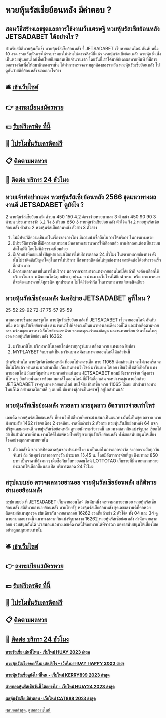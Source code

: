 # หวยหุ้นรัสเซียย้อนหลัง มีคำตอบ ?
## สอนวิธีสร้างเลขชุดและการใช้งานเว็บเศรษฐี หวยหุ้นรัสเซียย้อนหลัง JETSADABET ได้อย่างไร ?
สำหรับสถิติหวยหุ้นฮั่งเส็ง หวยหุ้นรัสเซียย้อนหลัง ที่ JETSADABET เว็บหวยออนไลน์ อันดับหนึ่ง 10 งวด รวบเว็บมักหวยได้รวบรวมมาให้ท่านได้ตรวจถึงที่นี่แล้ว หวยหุ้นรัสเซียย้อนหลัง หวยหุ้นฮั่งเส็ง เป็นหวยหุ้นออนไลน์ที่คนไทยนิยมเล่นเป็นจำนวนมาก โดยวันนี้เราได้มาอัปเดตผลหวยทันที ที่มีการออกรางวัลเพื่อให้สมาชิกของเรานั้น ได้ทำการตรวจความถูกต้องของรางวัล หวยหุ้นรัสเซียย้อนหลัง ไปดูกันว่าสถิติย้อนหลังจะออกอะไรบ้าง

## 🛎 [เข้าเว็บไซต์](https://bit.ly/3BG5bNw)
## 👉 [ลงทะเบียนสมัครหวย](https://bit.ly/3BG5bNw)
## 💵 [รับฟรีเครดิต ที่นี้](https://bit.ly/3C3mvgS)
## 👑 [โปรโมชั่นรับเครดิตฟรี](https://bit.ly/3C3mvgS)
## 📋 [ติดตามผลหวย](https://bit.ly/3C3mvgS)
## 📱 [ติดต่อ บริการ 24 ชัวโมง](https://bit.ly/3C3mvgS)

## หวยเจ้าพ่อปากแดง หวยหุ้นรัสเซียย้อนหลัง 2566 ชุดแนวทางผลงานดี JETSADABET ดูยังไง ?
2 หวยหุ้นรัสเซียย้อนหลัง ตัวบน
450
150
4.2
อัตราจ่ายหวยบาทละ
3 ตัวหน้า
450
90
90
3 ตัวบน
ประเภทรางวัล
3.2
วิ่ง 3 ตัวบน
850
3 หวยหุ้นรัสเซียย้อนหลัง ตัวโต๊ด
วิ่ง 2 หวยหุ้นรัสเซียย้อนหลัง ตัวล่าง
2 หวยหุ้นรัสเซียย้อนหลัง ตัวล่าง
3 ตัวล่าง
1. ไม่มีประวัติความเป็นมาในเรื่องของการโกง มีความน่าเชื่อถือในการให้บริการ ในการแทงหวย
2. มีประวัติการเงินที่ดีมีความเหมาะสม มีหลากหลายธนาคารให้เลือกแล้ว การฝากถอนต้องเป็นระบบอัตโนมัติ โดยไม่มีค่าธรรมเนียมด้วย
3. มีเจ้าหน้าที่คอยแก้ไขปัญหาและแก้ไขการให้บริการตลอด 24 ชั่วโมง ในหลากหลายช่องทาง ดังนั้นไม่ว่าติดขัดปัญหาใดๆในการให้บริการ ก็สามารถติดต่อได้ทุกช่องทาง และติดต่อได้อย่างรวดเร็วอีกต่างหาก
4. มีความหลากหลายในการให้บริการ นอกจากจะสามารถแทงหวยออนไลน์ได้แล้วก็ จะต้องเลือกใช้บริการในการ พนันออนไลน์ทุกชนิด ทุกประเภท ผ่านทางเว็บไซต์ได้อีกต่างหาก หรือการแทงหวยก็จะต้องแทงหวยได้ทุกชนิด ทุกประเภท ไม่ได้มีข้อจำกัด ในการแทงหวยเพียงชนิดเดียว

## หวยหุ้นรัสเซียย้อนหลัง นิเคอิบ่าย JETSADABET ดูที่ไหน ?
25-52
29-92
72-27
75-57
95-59

หากคอหวยชื่นชอบเลขชุดใด หวยหุ้นรัสเซียย้อนหลัง ที่ JETSADABET เว็บหวยออนไลน์ อันดับหนึ่ง หวยหุ้นรัสเซียย้อนหลัง สามารถนำไปพิจารณาเป็นแนวทางเลขเด็ดงวดนี้ได้ และฝากติดตามหวยลาว พร้อมชุดแนวทางที่เว็บไซต์ของเราด้วย
ขอขอบคุณเจ้าของข้อมูล
ผลงานหวยเซียนอ๋าพาโชคใหญ่งวด หวยหุ้นรัสเซียย้อนหลัง 16362
1. มาวินคาสิโน บริการคาสิโนออนไลน์ครบทุกรูปแบบ สล็อต หวย แทงบอล ยิงปลา
2. MYPLAYBET รีแบรนด์เป็น มาวินเบท สมัครแทงหวยออนไลน์ได้แล้ววันนี้

สำหรับท่านใด หวยหุ้นรัสเซียย้อนหลัง ที่ออกไปหาเลขเด็ด หวย 11065 ดังกล่าวแล้ว หาไม่เจอหรือ หาซื้อไม่ได้แล้ว ท่านสามารถเข้ามาซื้อ เว็บผ่านทางเว็บไซต์ มาวินเบท ได้เลย เป็นเว็บไซต์ที่เปิดรับ แทงหวยออนไลน์ มีเลขที่ทุกท่าน ตามหาอย่างแน่นอน JETSADABET แถมมีอัตราการจ่าย ที่สูงกว่าที่ไหน ๆ อีกด้วยนั่นเอง พร้อมเกมคาสิโนออนไลน์ ที่มีให้เลือกเล่น ระหว่างรอลุ้นหวยอีกด้วย JETSADABET เจษฎาเบท หวยออนไลน์ สนใจรีบเข้ามาซื้อ หวย 11065 ได้เลย เข้าผ่านช่องทางไหนก็ได้ อย่าพลาดโอกาสดี ๆ แบบนี้ ช่องทางสู่การเป็นเศรษฐี อยู่ใกล้ท่านแล้ว

## หวยหุ้นรัสเซียย้อนหลัง หวยลาว หวยชุดลาว อัตราการจ่ายเท่าไหร่
เลขเด็ด หวยหุ้นรัสเซียย้อนหลัง ที่ทางเว็บไซตืหวยไทยจะนำเสนอเป็นแนวทางวันนี้เป็นชุดเลขจาก หวยมังกรเมรัย 1462 เข้าต่อเนื่อง 2 งวดซ้อน งวดที่แล้วเข้า 2 ตัวตรง หวยหุ้นรัสเซียย้อนหลัง 64 แจกฟรีชุดเลขผลงานดี หวยหุ้นรัสเซียย้อนหลัง ดูหวยมังกรเมรัยงวดนี้ แนวทางสลากกินแบ่งรัฐบาล เรียกได้ว่าเป็นสำนักหวยที่ทำผลงานได้ดีไม่แพ้หวยไทยรัฐ หวยหุ้นรัสเซียย้อนหลัง ทั้งนี้ขอสนับสนุนให้เสี่ยงโชคอย่างถูกกฎหมายเท่านั้น
1. ตัวเลขดัชนี ของการปิดตลาดหุ้นของประเทศไทย มาเป็นผลในการออกรางวัล จะออกรางวัลทุกวันจันทร์ ถึง วันศุกร์ เวลาออกรางวัล ประมาณ 16.45 น. โดยมีอัตราการจ่ายที่สูง ถึงบาทละ 850 บาท เป็นราคาที่คุ้มมากๆ เมื่อซื้อกับเว็บหวยออนไลน์ LOTTOTAO เว็บหวยที่มีหวยหลากหลายประเภทให้เลือกซื้อ และเปิด บริการตลอด 24 ชั่วโมง

## สรุปแบบย่อ ตรวจผลหวยฮานอย หวยหุ้นรัสเซียย้อนหลัง สถิติหวยฮานอยย้อนหลัง
สรุปแบบย่อ ที่ JETSADABET เว็บหวยออนไลน์ อันดับหนึ่ง ตรวจผลหวยฮานอย หวยหุ้นรัสเซียย้อนหลัง สถิติหวยฮานอยย้อนหลัง หวยไทยรัฐ หวยหุ้นรัสเซียย้อนหลัง ชุดเลขผลงานดีที่คอหวยติดตามกันมาทุกงวด เช่นเดียวกับ หวยลาภลอย 16262 งวดที่แล้วเข้า 2 ตัวโต๊ด ทั้ง 04 และ 34 ดูหวยลาภลอยงวดนี้ แนวทางสลากกินแบ่งรัฐบาลงวด 16262 หวยหุ้นรัสเซียย้อนหลัง สำนักหวยลาภลอย รวมสนุกกันได้ นำเสนอแนวทางเลขเด็ดงวดนี้ให้คอหวยได้พิจารณา แต่ขอสนับสนุนให้เสี่ยงโชคอย่างถูกกฎหมายเท่านั้น

## 🛎 [เข้าเว็บไซต์](https://bit.ly/3BG5bNw)
## 👉 [ลงทะเบียนสมัครหวย](https://bit.ly/3BG5bNw)
## 💵 [รับฟรีเครดิต ที่นี้](https://bit.ly/3C3mvgS)
## 👑 [โปรโมชั่นรับเครดิตฟรี](https://bit.ly/3C3mvgS)
## 📋 [ติดตามผลหวย](https://bit.ly/3C3mvgS)
## 📱 [ติดต่อ บริการ 24 ชัวโมง](https://bit.ly/3C3mvgS)

#### [หวยรัสเซีย เล่นที่ไหน - เว็บใหม่ HUAY 2023 ล่าสุด](https://atom.io/themes/หวยรัสเซีย%20เล่นที่ไหน%20-%20เว็บใหม่%20huay%202023%20ล่าสุด)
#### [หวยหุ้นรัสเซียออกกี่โมง เล่นยังไง - เว็บใหม่ HUAY HAPPY 2023 ล่าสุด](https://atom.io/themes/หวยหุ้นรัสเซียออกกี่โมง%20เล่นยังไง%20-%20เว็บใหม่%20huay%20happy%202023%20ล่าสุด)
#### [หวยหุ้นรัสเซียดูยังไง ที่ไหน - เว็บใหม่ KERRY899 2023 ล่าสุด](https://atom.io/themes/หวยหุ้นรัสเซียดูยังไง%20ที่ไหน%20-%20เว็บใหม่%20kerry899%202023%20ล่าสุด)
#### [ถ่ายทอดหุ้นรัสเซียวันนี้ ได้อย่างไร - เว็บใหม่ HUAY24 2023 ล่าสุด](https://atom.io/themes/ถ่ายทอดหุ้นรัสเซียวันนี้%20ได้อย่างไร%20-%20เว็บใหม่%20huay24%202023%20ล่าสุด)
#### [ผลหุ้นรัสเซีย มีคำตอบ - เว็บใหม่ CAT888 2023 ล่าสุด](https://atom.io/themes/ผลหุ้นรัสเซีย%20มีคำตอบ%20-%20เว็บใหม่%20cat888%202023%20ล่าสุด)

[ผลบอลล่าสุด](https://siamsport.tv "ผลบอลล่าสุด"), [ดูบอลออนไลน์](https://siamsport.tv/ดูบอลสด "ดูบอลออนไลน์")